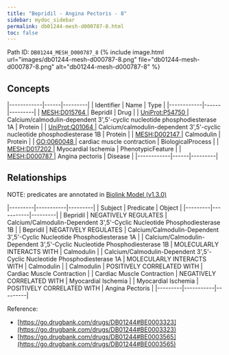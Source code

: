 ```yaml
---
title: "Bepridil - Angina Pectoris - 8"
sidebar: mydoc_sidebar
permalink: db01244-mesh-d000787-8.html
toc: false 
---
```



Path ID: `DB01244_MESH_D000787_8`
{% include image.html url="images/db01244-mesh-d000787-8.png" file="db01244-mesh-d000787-8.png" alt="db01244-mesh-d000787-8" %}

## Concepts

|------------|------|---------|
| Identifier | Name | Type    |
|------------|------|---------|
| <a href="https://identifiers.org/MESH:D015764">MESH:D015764 </a> | Bepridil | Drug |
| <a href="https://identifiers.org/UniProt:P54750">UniProt:P54750 </a> | Calcium/calmodulin-dependent 3',5'-cyclic nucleotide phosphodiesterase 1A | Protein |
| <a href="https://identifiers.org/UniProt:Q01064">UniProt:Q01064 </a> | Calcium/calmodulin-dependent 3',5'-cyclic nucleotide phosphodiesterase 1B | Protein |
| <a href="https://identifiers.org/MESH:D002147">MESH:D002147 </a> | Calmodulin | Protein |
| <a href="https://identifiers.org/GO:0060048">GO:0060048 </a> | cardiac muscle contraction | BiologicalProcess |
| <a href="https://identifiers.org/MESH:D017202">MESH:D017202 </a> | Myocardial Ischemia | PhenotypicFeature |
| <a href="https://identifiers.org/MESH:D000787">MESH:D000787 </a> | Angina pectoris | Disease |
|------------|------|---------|

## Relationships


NOTE: predicates are annotated in <a href="https://github.com/biolink/biolink-model/releases/tag/v1.3.0">Biolink Model (v1.3.0)</a>

|---------|-----------|---------|
| Subject | Predicate | Object  |
|---------|-----------|---------|
| Bepridil | NEGATIVELY REGULATES | Calcium/Calmodulin-Dependent 3',5'-Cyclic Nucleotide Phosphodiesterase 1B |
| Bepridil | NEGATIVELY REGULATES | Calcium/Calmodulin-Dependent 3',5'-Cyclic Nucleotide Phosphodiesterase 1A |
| Calcium/Calmodulin-Dependent 3',5'-Cyclic Nucleotide Phosphodiesterase 1B | MOLECULARLY INTERACTS WITH | Calmodulin |
| Calcium/Calmodulin-Dependent 3',5'-Cyclic Nucleotide Phosphodiesterase 1A | MOLECULARLY INTERACTS WITH | Calmodulin |
| Calmodulin | POSITIVELY CORRELATED WITH | Cardiac Muscle Contraction |
| Cardiac Muscle Contraction | NEGATIVELY CORRELATED WITH | Myocardial Ischemia |
| Myocardial Ischemia | POSITIVELY CORRELATED WITH | Angina Pectoris |
|---------|-----------|---------|

Reference: 
  - [https://go.drugbank.com/drugs/DB01244#BE0003323](https://go.drugbank.com/drugs/DB01244#BE0003323)
  - [https://go.drugbank.com/drugs/DB01244#BE0003565](https://go.drugbank.com/drugs/DB01244#BE0003565)
